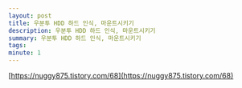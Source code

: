 ```yaml
---
layout: post
title: 우분투 HDD 하드 인식, 마운트시키기
description: 우분투 HDD 하드 인식, 마운트시키기
summary: 우분투 HDD 하드 인식, 마운트시키기
tags: 
minute: 1
---
```

[https://nuggy875.tistory.com/68](https://nuggy875.tistory.com/68)  